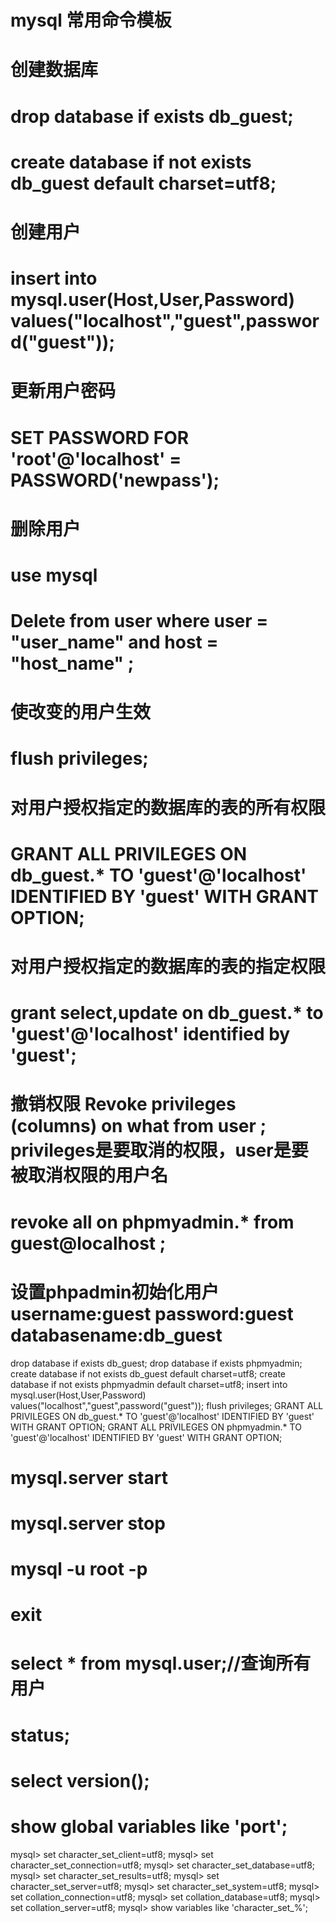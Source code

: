 

# mysql 常用命令模板
# 创建数据库
# drop database if exists db_guest;
# create database if not exists db_guest default charset=utf8;
# 创建用户
# insert into mysql.user(Host,User,Password) values("localhost","guest",password("guest"));
# 更新用户密码
# SET PASSWORD FOR 'root'@'localhost' = PASSWORD('newpass');
# 删除用户
# use mysql
# Delete from user where user = "user_name" and host = "host_name" ;
# 使改变的用户生效
# flush privileges;
# 对用户授权指定的数据库的表的所有权限
# GRANT ALL PRIVILEGES ON db_guest.* TO 'guest'@'localhost' IDENTIFIED BY 'guest' WITH GRANT OPTION;
# 对用户授权指定的数据库的表的指定权限
# grant select,update on db_guest.* to 'guest'@'localhost'   identified by 'guest';
# 撤销权限 Revoke privileges (columns) on what from user ;  privileges是要取消的权限，user是要被取消权限的用户名
# revoke all on phpmyadmin.* from guest@localhost ;

# 设置phpadmin初始化用户 username:guest password:guest databasename:db_guest
drop database if exists db_guest;
drop database if exists phpmyadmin;
create database if not exists db_guest default charset=utf8;
create database if not exists phpmyadmin default charset=utf8;
insert into mysql.user(Host,User,Password) values("localhost","guest",password("guest"));
flush privileges;
GRANT ALL PRIVILEGES ON db_guest.* TO 'guest'@'localhost' IDENTIFIED BY 'guest' WITH GRANT OPTION;
GRANT ALL PRIVILEGES ON phpmyadmin.* TO 'guest'@'localhost' IDENTIFIED BY 'guest' WITH GRANT OPTION;

# mysql.server start
# mysql.server stop
# mysql -u root -p
# exit
# select * from mysql.user;//查询所有用户
# status;
# select version();  
# show global variables like 'port';
mysql> set character_set_client=utf8;
mysql> set character_set_connection=utf8;
mysql> set character_set_database=utf8;
mysql> set character_set_results=utf8;
mysql> set character_set_server=utf8;
mysql> set character_set_system=utf8;
mysql> set collation_connection=utf8;
mysql> set collation_database=utf8;
mysql> set collation_server=utf8;
mysql> show variables like 'character_set_%';
